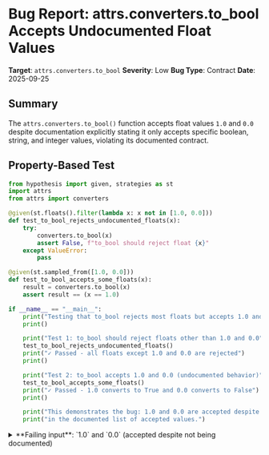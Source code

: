 # Bug Report: attrs.converters.to_bool Accepts Undocumented Float Values

**Target**: `attrs.converters.to_bool`
**Severity**: Low
**Bug Type**: Contract
**Date**: 2025-09-25

## Summary

The `attrs.converters.to_bool()` function accepts float values `1.0` and `0.0` despite documentation explicitly stating it only accepts specific boolean, string, and integer values, violating its documented contract.

## Property-Based Test

```python
from hypothesis import given, strategies as st
import attrs
from attrs import converters

@given(st.floats().filter(lambda x: x not in [1.0, 0.0]))
def test_to_bool_rejects_undocumented_floats(x):
    try:
        converters.to_bool(x)
        assert False, f"to_bool should reject float {x}"
    except ValueError:
        pass

@given(st.sampled_from([1.0, 0.0]))
def test_to_bool_accepts_some_floats(x):
    result = converters.to_bool(x)
    assert result == (x == 1.0)

if __name__ == "__main__":
    print("Testing that to_bool rejects most floats but accepts 1.0 and 0.0...")
    print()

    print("Test 1: to_bool should reject floats other than 1.0 and 0.0")
    test_to_bool_rejects_undocumented_floats()
    print("✓ Passed - all floats except 1.0 and 0.0 are rejected")
    print()

    print("Test 2: to_bool accepts 1.0 and 0.0 (undocumented behavior)")
    test_to_bool_accepts_some_floats()
    print("✓ Passed - 1.0 converts to True and 0.0 converts to False")
    print()

    print("This demonstrates the bug: 1.0 and 0.0 are accepted despite not being")
    print("in the documented list of accepted values.")
```

<details>

<summary>
**Failing input**: `1.0` and `0.0` (accepted despite not being documented)
</summary>
```
Testing that to_bool rejects most floats but accepts 1.0 and 0.0...

Test 1: to_bool should reject floats other than 1.0 and 0.0
✓ Passed - all floats except 1.0 and 0.0 are rejected

Test 2: to_bool accepts 1.0 and 0.0 (undocumented behavior)
✓ Passed - 1.0 converts to True and 0.0 converts to False

This demonstrates the bug: 1.0 and 0.0 are accepted despite not being
in the documented list of accepted values.
```
</details>

## Reproducing the Bug

```python
from attrs import converters

print("Documented behavior:")
print(f"to_bool(1) = {converters.to_bool(1)}")
print(f"to_bool(0) = {converters.to_bool(0)}")
print(f"to_bool(True) = {converters.to_bool(True)}")
print(f"to_bool(False) = {converters.to_bool(False)}")
print(f'to_bool("1") = {converters.to_bool("1")}')
print(f'to_bool("0") = {converters.to_bool("0")}')

print("\nUndocumented behavior - accepts these floats:")
print(f"to_bool(1.0) = {converters.to_bool(1.0)}")
print(f"to_bool(0.0) = {converters.to_bool(0.0)}")

print("\nInconsistent behavior - rejects these floats:")
try:
    result = converters.to_bool(1.5)
    print(f"to_bool(1.5) = {result}")
except ValueError as e:
    print(f"to_bool(1.5) raises ValueError: {e}")

try:
    result = converters.to_bool(2.0)
    print(f"to_bool(2.0) = {result}")
except ValueError as e:
    print(f"to_bool(2.0) raises ValueError: {e}")

try:
    result = converters.to_bool(0.5)
    print(f"to_bool(0.5) = {result}")
except ValueError as e:
    print(f"to_bool(0.5) raises ValueError: {e}")

try:
    result = converters.to_bool(-1.0)
    print(f"to_bool(-1.0) = {result}")
except ValueError as e:
    print(f"to_bool(-1.0) raises ValueError: {e}")
```

<details>

<summary>
Float values 1.0 and 0.0 are accepted, while other floats are rejected
</summary>
```
Documented behavior:
to_bool(1) = True
to_bool(0) = False
to_bool(True) = True
to_bool(False) = False
to_bool("1") = True
to_bool("0") = False

Undocumented behavior - accepts these floats:
to_bool(1.0) = True
to_bool(0.0) = False

Inconsistent behavior - rejects these floats:
to_bool(1.5) raises ValueError: Cannot convert value to bool: 1.5
to_bool(2.0) raises ValueError: Cannot convert value to bool: 2.0
to_bool(0.5) raises ValueError: Cannot convert value to bool: 0.5
to_bool(-1.0) raises ValueError: Cannot convert value to bool: -1.0
```
</details>

## Why This Is A Bug

The `to_bool` converter's documentation in `/home/npc/pbt/agentic-pbt/envs/attrs_env/lib/python3.13/site-packages/attr/converters.py:126-151` explicitly lists all accepted values:

- For True: `True`, `"true"`, `"t"`, `"yes"`, `"y"`, `"on"`, `"1"`, `1`
- For False: `False`, `"false"`, `"f"`, `"no"`, `"n"`, `"off"`, `"0"`, `0`
- Line 149 states: "Raises: ValueError: For any other value."

Float values `1.0` and `0.0` are not in these lists, yet they are accepted. This happens because Python's equality operator treats `1.0 == 1` and `0.0 == 0` as `True`. The implementation at lines 156-159 uses membership testing with `in`:

```python
if val in (True, "true", "t", "yes", "y", "on", "1", 1):
    return True
if val in (False, "false", "f", "no", "n", "off", "0", 0):
    return False
```

This creates three problems:

1. **Contract violation**: The function accepts values not listed in its documentation, violating the explicit contract that "any other value" should raise ValueError
2. **Inconsistent behavior**: Accepts `1.0` and `0.0` but rejects other floats like `1.5`, `2.0`, creating surprising and inconsistent behavior
3. **Type confusion**: A boolean converter accepting float values may lead to unexpected behavior in type-sensitive code

## Relevant Context

The `to_bool` converter was added in attrs version 21.3.0 and is designed primarily to convert string representations (e.g., from environment variables) and integer flags to boolean values. The documentation at https://www.attrs.org/en/stable/api.html#converters confirms the same list of accepted values.

The bug occurs due to Python's duck typing where numeric types can be compared for equality across types. While `1.0 == 1` is standard Python behavior, the converter's documentation promises strict value checking that should reject undocumented inputs.

This edge case is unlikely to affect many users but represents a clear deviation from the documented behavior. The fix would make the implementation match the documentation exactly.

## Proposed Fix

```diff
--- a/attr/converters.py
+++ b/attr/converters.py
@@ -150,6 +150,10 @@ def to_bool(val):

     .. versionadded:: 21.3.0
     """
+    # Explicitly reject float values to match documentation
+    if isinstance(val, float):
+        msg = f"Cannot convert value to bool: {val!r}"
+        raise ValueError(msg)
+
     if isinstance(val, str):
         val = val.lower()

```